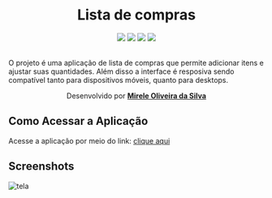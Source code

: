 <div align="center">
  <h1>Lista de compras</h1>
    <img src="http://img.shields.io/static/v1?label=JavaScript&message=ESC6&color=red&style=for-the-badge&logo=JavaScript"/>
    <img src="http://img.shields.io/static/v1?label=CSS3&message=3&color=red&style=for-the-badge&logo=CSS3"/>
    <img src="http://img.shields.io/static/v1?label=HTML5&message=5&color=red&style=for-the-badge&logo=HTML5"/>
    <img src="http://img.shields.io/static/v1?label=LICENSE-MIT&message=License&color=red&style=for-the-badge&logo=LICENSE-MIT"/> 
    <br>
    <br>
   </div>
   
<p> O projeto é uma aplicação de lista de compras que permite adicionar itens e ajustar suas quantidades. Além disso a interface é resposiva sendo compatível tanto para dispositivos móveis, quanto para desktops.</p>

  <p align="center">Desenvolvido por <a target="_blank" rel="external" href="https://github.com/MegMinnie/"><strong>Mirele Oliveira da Silva</strong></a><p>
 </p></p>


<div align="left">
  
  ## Como Acessar a Aplicação
<p>Acesse a aplicação por meio do link: <a href="https://megminnie.github.io/lista-de-compras/
"_blank">clique aqui</a></p>

## Screenshots
![tela ](assets/tela.png)

</div>

